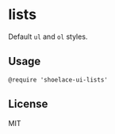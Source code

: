 # lists

Default `ul` and `ol` styles.

## Usage

```stylus
@require 'shoelace-ui-lists'
```

## License

MIT
